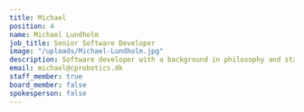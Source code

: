 ```yaml
---
title: Michael
position: 4
name: Michael Lundholm
job_title: Senior Software Developer
image: "/uploads/Michael-Lundholm.jpg"
description: Software developer with a background in philosophy and start-ups.
email: michael@cprobotics.dk
staff_member: true
board_member: false
spokesperson: false
---
```


